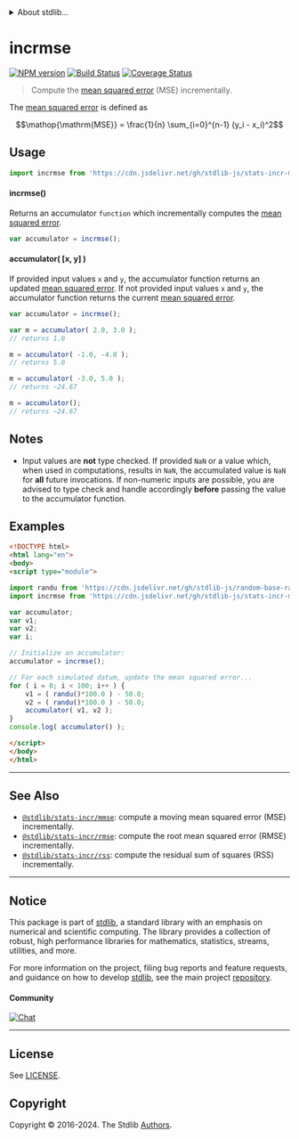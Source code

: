 <!--

@license Apache-2.0

Copyright (c) 2018 The Stdlib Authors.

Licensed under the Apache License, Version 2.0 (the "License");
you may not use this file except in compliance with the License.
You may obtain a copy of the License at

   http://www.apache.org/licenses/LICENSE-2.0

Unless required by applicable law or agreed to in writing, software
distributed under the License is distributed on an "AS IS" BASIS,
WITHOUT WARRANTIES OR CONDITIONS OF ANY KIND, either express or implied.
See the License for the specific language governing permissions and
limitations under the License.

-->


<details>
  <summary>
    About stdlib...
  </summary>
  <p>We believe in a future in which the web is a preferred environment for numerical computation. To help realize this future, we've built stdlib. stdlib is a standard library, with an emphasis on numerical and scientific computation, written in JavaScript (and C) for execution in browsers and in Node.js.</p>
  <p>The library is fully decomposable, being architected in such a way that you can swap out and mix and match APIs and functionality to cater to your exact preferences and use cases.</p>
  <p>When you use stdlib, you can be absolutely certain that you are using the most thorough, rigorous, well-written, studied, documented, tested, measured, and high-quality code out there.</p>
  <p>To join us in bringing numerical computing to the web, get started by checking us out on <a href="https://github.com/stdlib-js/stdlib">GitHub</a>, and please consider <a href="https://opencollective.com/stdlib">financially supporting stdlib</a>. We greatly appreciate your continued support!</p>
</details>

# incrmse

[![NPM version][npm-image]][npm-url] [![Build Status][test-image]][test-url] [![Coverage Status][coverage-image]][coverage-url] <!-- [![dependencies][dependencies-image]][dependencies-url] -->

> Compute the [mean squared error][mean-squared-error] (MSE) incrementally.

<section class="intro">

The [mean squared error][mean-squared-error] is defined as

<!-- <equation class="equation" label="eq:mean_squared_error" align="center" raw="\operatorname{MSE} = \frac{1}{n} \sum_{i=0}^{n-1} (y_i - x_i)^2" alt="Equation for the mean squared error."> -->

```math
\mathop{\mathrm{MSE}} = \frac{1}{n} \sum_{i=0}^{n-1} (y_i - x_i)^2
```

<!-- <div class="equation" align="center" data-raw-text="\operatorname{MSE} = \frac{1}{n} \sum_{i=0}^{n-1} (y_i - x_i)^2" data-equation="eq:mean_squared_error">
    <img src="https://cdn.jsdelivr.net/gh/stdlib-js/stdlib@f5d4f0cac0a117ba1e0c70706a2fb284f69e7291/lib/node_modules/@stdlib/stats/incr/mse/docs/img/equation_mean_squared_error.svg" alt="Equation for the mean squared error.">
    <br>
</div> -->

<!-- </equation> -->

</section>

<!-- /.intro -->



<section class="usage">

## Usage

```javascript
import incrmse from 'https://cdn.jsdelivr.net/gh/stdlib-js/stats-incr-mse@v0.2.1-esm/index.mjs';
```

#### incrmse()

Returns an accumulator `function` which incrementally computes the [mean squared error][mean-squared-error].

```javascript
var accumulator = incrmse();
```

#### accumulator( \[x, y] )

If provided input values `x` and `y`, the accumulator function returns an updated [mean squared error][mean-squared-error]. If not provided input values `x` and `y`, the accumulator function returns the current [mean squared error][mean-squared-error].

```javascript
var accumulator = incrmse();

var m = accumulator( 2.0, 3.0 );
// returns 1.0

m = accumulator( -1.0, -4.0 );
// returns 5.0

m = accumulator( -3.0, 5.0 );
// returns ~24.67

m = accumulator();
// returns ~24.67
```

</section>

<!-- /.usage -->

<section class="notes">

## Notes

-   Input values are **not** type checked. If provided `NaN` or a value which, when used in computations, results in `NaN`, the accumulated value is `NaN` for **all** future invocations. If non-numeric inputs are possible, you are advised to type check and handle accordingly **before** passing the value to the accumulator function.

</section>

<!-- /.notes -->

<section class="examples">

## Examples

<!-- eslint no-undef: "error" -->

```html
<!DOCTYPE html>
<html lang="en">
<body>
<script type="module">

import randu from 'https://cdn.jsdelivr.net/gh/stdlib-js/random-base-randu@esm/index.mjs';
import incrmse from 'https://cdn.jsdelivr.net/gh/stdlib-js/stats-incr-mse@v0.2.1-esm/index.mjs';

var accumulator;
var v1;
var v2;
var i;

// Initialize an accumulator:
accumulator = incrmse();

// For each simulated datum, update the mean squared error...
for ( i = 0; i < 100; i++ ) {
    v1 = ( randu()*100.0 ) - 50.0;
    v2 = ( randu()*100.0 ) - 50.0;
    accumulator( v1, v2 );
}
console.log( accumulator() );

</script>
</body>
</html>
```

</section>

<!-- /.examples -->

<!-- Section for related `stdlib` packages. Do not manually edit this section, as it is automatically populated. -->

<section class="related">

* * *

## See Also

-   <span class="package-name">[`@stdlib/stats-incr/mmse`][@stdlib/stats/incr/mmse]</span><span class="delimiter">: </span><span class="description">compute a moving mean squared error (MSE) incrementally.</span>
-   <span class="package-name">[`@stdlib/stats-incr/rmse`][@stdlib/stats/incr/rmse]</span><span class="delimiter">: </span><span class="description">compute the root mean squared error (RMSE) incrementally.</span>
-   <span class="package-name">[`@stdlib/stats-incr/rss`][@stdlib/stats/incr/rss]</span><span class="delimiter">: </span><span class="description">compute the residual sum of squares (RSS) incrementally.</span>

</section>

<!-- /.related -->

<!-- Section for all links. Make sure to keep an empty line after the `section` element and another before the `/section` close. -->


<section class="main-repo" >

* * *

## Notice

This package is part of [stdlib][stdlib], a standard library with an emphasis on numerical and scientific computing. The library provides a collection of robust, high performance libraries for mathematics, statistics, streams, utilities, and more.

For more information on the project, filing bug reports and feature requests, and guidance on how to develop [stdlib][stdlib], see the main project [repository][stdlib].

#### Community

[![Chat][chat-image]][chat-url]

---

## License

See [LICENSE][stdlib-license].


## Copyright

Copyright &copy; 2016-2024. The Stdlib [Authors][stdlib-authors].

</section>

<!-- /.stdlib -->

<!-- Section for all links. Make sure to keep an empty line after the `section` element and another before the `/section` close. -->

<section class="links">

[npm-image]: http://img.shields.io/npm/v/@stdlib/stats-incr-mse.svg
[npm-url]: https://npmjs.org/package/@stdlib/stats-incr-mse

[test-image]: https://github.com/stdlib-js/stats-incr-mse/actions/workflows/test.yml/badge.svg?branch=v0.2.1
[test-url]: https://github.com/stdlib-js/stats-incr-mse/actions/workflows/test.yml?query=branch:v0.2.1

[coverage-image]: https://img.shields.io/codecov/c/github/stdlib-js/stats-incr-mse/main.svg
[coverage-url]: https://codecov.io/github/stdlib-js/stats-incr-mse?branch=main

<!--

[dependencies-image]: https://img.shields.io/david/stdlib-js/stats-incr-mse.svg
[dependencies-url]: https://david-dm.org/stdlib-js/stats-incr-mse/main

-->

[chat-image]: https://img.shields.io/gitter/room/stdlib-js/stdlib.svg
[chat-url]: https://app.gitter.im/#/room/#stdlib-js_stdlib:gitter.im

[stdlib]: https://github.com/stdlib-js/stdlib

[stdlib-authors]: https://github.com/stdlib-js/stdlib/graphs/contributors

[umd]: https://github.com/umdjs/umd
[es-module]: https://developer.mozilla.org/en-US/docs/Web/JavaScript/Guide/Modules

[deno-url]: https://github.com/stdlib-js/stats-incr-mse/tree/deno
[deno-readme]: https://github.com/stdlib-js/stats-incr-mse/blob/deno/README.md
[umd-url]: https://github.com/stdlib-js/stats-incr-mse/tree/umd
[umd-readme]: https://github.com/stdlib-js/stats-incr-mse/blob/umd/README.md
[esm-url]: https://github.com/stdlib-js/stats-incr-mse/tree/esm
[esm-readme]: https://github.com/stdlib-js/stats-incr-mse/blob/esm/README.md
[branches-url]: https://github.com/stdlib-js/stats-incr-mse/blob/main/branches.md

[stdlib-license]: https://raw.githubusercontent.com/stdlib-js/stats-incr-mse/main/LICENSE

[mean-squared-error]: https://en.wikipedia.org/wiki/Mean_squared_error

<!-- <related-links> -->

[@stdlib/stats/incr/mmse]: https://github.com/stdlib-js/stats-incr-mmse/tree/esm

[@stdlib/stats/incr/rmse]: https://github.com/stdlib-js/stats-incr-rmse/tree/esm

[@stdlib/stats/incr/rss]: https://github.com/stdlib-js/stats-incr-rss/tree/esm

<!-- </related-links> -->

</section>

<!-- /.links -->
